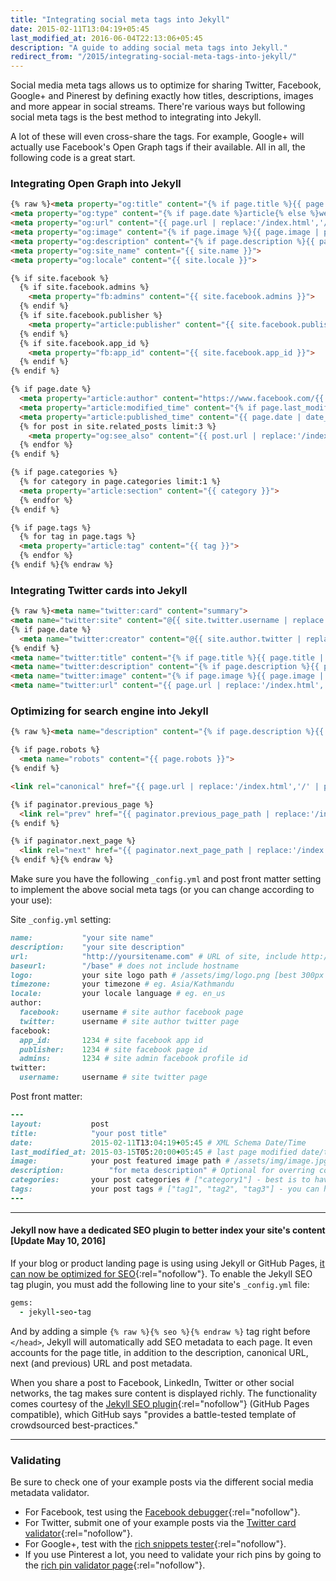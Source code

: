 ```yaml
---
title: "Integrating social meta tags into Jekyll"
date: 2015-02-11T13:04:19+05:45
last_modified_at: 2016-06-04T22:13:06+05:45
description: "A guide to adding social meta tags into Jekyll."
redirect_from: "/2015/integrating-social-meta-tags-into-jekyll/"
---
```


Social media meta tags allows us to optimize for sharing Twitter, Facebook, Google+ and Pinerest by defining exactly how titles, descriptions, images and more appear in social streams. There're various ways but following social meta tags is the best method to integrating into Jekyll.

A lot of these will even cross-share the tags. For example, Google+ will actually use Facebook's Open Graph tags if their available. All in all, the following code is a great start.

### Integrating Open Graph into Jekyll

```html
{% raw %}<meta property="og:title" content="{% if page.title %}{{ page.title | smartify | strip_html | strip_newlines | escape_once }}{% else %}{{ site.name }}{% endif %}">
<meta property="og:type" content="{% if page.date %}article{% else %}website{% endif %}">
<meta property="og:url" content="{{ page.url | replace:'/index.html','/' | prepend: site.baseurl | prepend: site.url }}">
<meta property="og:image" content="{% if page.image %}{{ page.image | prepend: site.baseurl | prepend: site.url }}{% else %}{{ site.logo | prepend: site.baseurl | prepend: site.url }}{% endif %}">
<meta property="og:description" content="{% if page.description %}{{ page.description | markdownify | strip_html | strip_newlines | truncate: 160 | escape_once }}{% else %}{{ site.description }}{% endif %}">
<meta property="og:site_name" content="{{ site.name }}">
<meta property="og:locale" content="{{ site.locale }}">

{% if site.facebook %}
  {% if site.facebook.admins %}
    <meta property="fb:admins" content="{{ site.facebook.admins }}">
  {% endif %}
  {% if site.facebook.publisher %}
    <meta property="article:publisher" content="{{ site.facebook.publisher }}">
  {% endif %}
  {% if site.facebook.app_id %}
    <meta property="fb:app_id" content="{{ site.facebook.app_id }}">
  {% endif %}
{% endif %}

{% if page.date %}
  <meta property="article:author" content="https://www.facebook.com/{{ site.author.facebook }}">
  <meta property="article:modified_time" content="{% if page.last_modified_at %}{{ page.last_modified_at | date_to_xmlschema }}{% else %}{{ page.date | date_to_xmlschema }}{% endif %}">
  <meta property="article:published_time" content="{{ page.date | date_to_xmlschema }}">
  {% for post in site.related_posts limit:3 %}
    <meta property="og:see_also" content="{{ post.url | replace:'/index.html','/' | prepend: site.baseurl | prepend: site.url }}">
  {% endfor %}
{% endif %}

{% if page.categories %}
  {% for category in page.categories limit:1 %}
  <meta property="article:section" content="{{ category }}">
  {% endfor %}
{% endif %}

{% if page.tags %}
  {% for tag in page.tags %}
  <meta property="article:tag" content="{{ tag }}">
  {% endfor %}
{% endif %}{% endraw %}
```

### Integrating Twitter cards into Jekyll

```html
{% raw %}<meta name="twitter:card" content="summary">
<meta name="twitter:site" content="@{{ site.twitter.username | replace:'@','' }}">
{% if page.date %}
  <meta name="twitter:creator" content="@{{ site.author.twitter | replace:'@','' }}">
{% endif %}
<meta name="twitter:title" content="{% if page.title %}{{ page.title | smartify | strip_html | strip_newlines | escape_once }}{% else %}{{ site.name }}{% endif %}">
<meta name="twitter:description" content="{% if page.description %}{{ page.description | markdownify | strip_html | strip_newlines | truncate: 160 | escape_once }}{% else %}{{ site.description }}{% endif %}">
<meta name="twitter:image" content="{% if page.image %}{{ page.image | prepend: site.baseurl | prepend: site.url }}{% else %}{{ site.logo | prepend: site.baseurl | prepend: site.url }}{% endif %}">
<meta name="twitter:url" content="{{ page.url | replace:'/index.html','/' | prepend: site.baseurl | prepend: site.url }}">{% endraw %}
```

### Optimizing for search engine into Jekyll

```html
{% raw %}<meta name="description" content="{% if page.description %}{{ page.description | markdownify | strip_html | strip_newlines | truncate: 160 | escape_once }}{% else %}{{ site.description }}{% endif %}">

{% if page.robots %}
  <meta name="robots" content="{{ page.robots }}">
{% endif %}

<link rel="canonical" href="{{ page.url | replace:'/index.html','/' | prepend: site.baseurl | prepend: site.url }}">

{% if paginator.previous_page %}
  <link rel="prev" href="{{ paginator.previous_page_path | replace:'/index.html','/' | prepend: site.baseurl | prepend: site.url }}">
{% endif %}

{% if paginator.next_page %}
  <link rel="next" href="{{ paginator.next_page_path | replace:'/index.html','/' | prepend: site.baseurl | prepend: site.url }}">
{% endif %}{% endraw %}
```

Make sure you have the following `_config.yml` and post front matter setting to implement the above social meta tags (or you can change according to your use):

Site `_config.yml` setting:

```rb
name:           "your site name"
description:    "your site description"
url:            "http://yoursitename.com" # URL of site, include http://, do not include a trailing slash
baseurl:        "/base" # does not include hostname
logo:           your site logo path # /assets/img/logo.png [best 300px X 300px]
timezone:       your timezone # eg. Asia/Kathmandu
locale:         your locale language # eg. en_us
author:
  facebook:     username # site author facebook page
  twitter:      username # site author twitter page
facebook:
  app_id:       1234 # site facebook app id
  publisher:    1234 # site facebook page id
  admins:       1234 # site admin facebook profile id
twitter:
  username:     username # site twitter page
```

Post front matter:

```rb
---
layout:           post
title:            "your post title"
date:             2015-02-11T13:04:19+05:45 # XML Schema Date/Time
last_modified_at: 2015-03-15T05:20:00+05:45 # last page modified date/time
image:            your post featured image path # /assets/img/image.jpg
description:          "for meta description" # Optional for overring content description
categories:       your post categories # ["category1"] - best is to have one category in a post
tags:             your post tags # ["tag1", "tag2", "tag3"] - you can have several post tags
---
```

---

#### Jekyll now have a dedicated SEO plugin to better index your site's content [Update May 10, 2016]

If your blog or product landing page is using using Jekyll or GitHub Pages, [it can now be optimized for SEO](http://github.com/blog/2162-better-discoverability-for-github-pages-sites){:rel="nofollow"}. To enable the Jekyll SEO tag plugin, you must add the following line to your site's `_config.yml` file:

```ruby
gems:
  - jekyll-seo-tag
```

And by adding a simple `{% raw %}{% seo %}{% endraw %}` tag right before `</head>`, Jekyll will automatically add SEO metadata to each page. It even accounts for the page title, in addition to the description, canonical URL, next (and previous) URL and post metadata.

When you share a post to Facebook, LinkedIn, Twitter or other social networks, the tag makes sure content is displayed richly. The functionality comes courtesy of the [Jekyll SEO plugin](http://github.com/jekyll/jekyll-seo-tag){:rel="nofollow"} (GitHub Pages compatible), which GitHub says "provides a battle-tested template of crowdsourced best-practices."

---

### Validating

Be sure to check one of your example posts via the different social media metadata validator.

* For Facebook, test using the [Facebook debugger](http://developers.facebook.com/tools/debug){:rel="nofollow"}.
* For Twitter, submit one of your example posts via the [Twitter card validator](http://cards-dev.twitter.com/validator){:rel="nofollow"}.
* For Google+, test with the [rich snippets tester](http://www.google.com/webmasters/tools/richsnippets){:rel="nofollow"}.
* If you use Pinterest a lot, you need to validate your rich pins by going to the [rich pin validator page](http://developers.pinterest.com/docs/rich-pins/validator/){:rel="nofollow"}.
